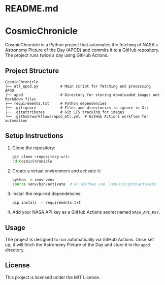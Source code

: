 # README.md

# CosmicChronicle

CosmicChronicle is a Python project that automates the fetching of NASA's Astronomy Picture of the Day (APOD) and commits it to a GitHub repository. The project runs twice a day using GitHub Actions.

## Project Structure

```
CosmicChronicle
├── etl_apod.py          # Main script for fetching and processing APOD
├── apod                 # Directory for storing downloaded images and Markdown files
├── requirements.txt     # Python dependencies
├── .gitignore           # Files and directories to ignore in Git
├── .gitattributes       # Git LFS tracking for images
└── .github/workflows/apod_etl.yml  # GitHub Actions workflow for automation
```

## Setup Instructions

1. Clone the repository:
   ```bash
   git clone <repository-url>
   cd CosmicChronicle
   ```

2. Create a virtual environment and activate it:
   ```bash
   python -m venv venv
   source venv/bin/activate  # On Windows use `venv\Scripts\activate`
   ```

3. Install the required dependencies:
   ```bash
   pip install -r requirements.txt
   ```

4. Add your NASA API key as a GitHub Actions secret named `NASA_API_KEY`.

## Usage

The project is designed to run automatically via GitHub Actions. Once set up, it will fetch the Astronomy Picture of the Day and store it in the `apod` directory.

## License

This project is licensed under the MIT License.